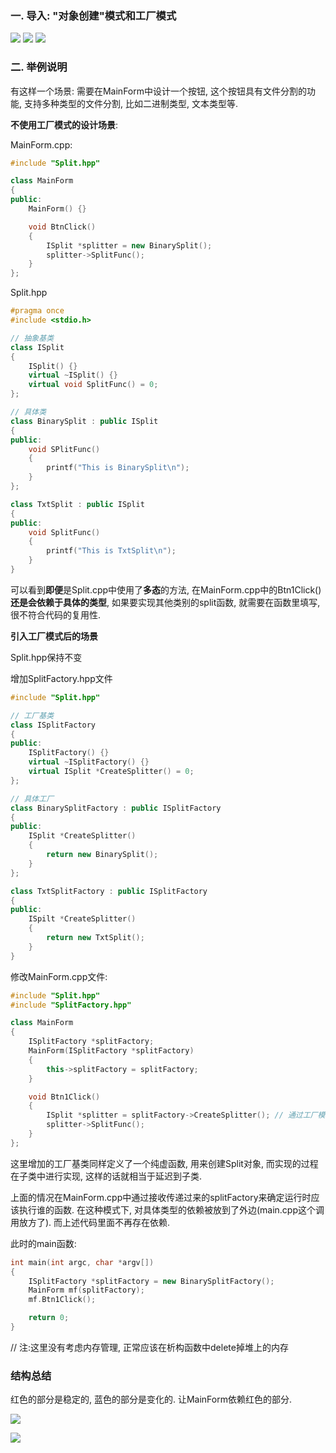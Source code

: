 ### 一. 导入: "对象创建"模式和工厂模式

![](./pic/1.png)
![](./pic/2.png)
![](./pic/3.png)

### 二. 举例说明

有这样一个场景: 需要在MainForm中设计一个按钮, 这个按钮具有文件分割的功能, 支持多种类型的文件分割, 比如二进制类型, 文本类型等.

**不使用工厂模式的设计场景**:

MainForm.cpp:

```cpp
#include "Split.hpp"

class MainForm
{
public:
    MainForm() {}

    void BtnClick()
    {
        ISplit *splitter = new BinarySplit();
        splitter->SplitFunc();
    }
};
```

Split.hpp

```cpp
#pragma once
#include <stdio.h>

// 抽象基类
class ISplit
{
    ISplit() {}
    virtual ~ISplit() {}
    virtual void SplitFunc() = 0;
};

// 具体类
class BinarySplit : public ISplit
{
public:
    void SPlitFunc()
    {
        printf("This is BinarySplit\n");
    }
};

class TxtSplit : public ISplit
{
public:
    void SplitFunc()
    {
        printf("This is TxtSplit\n");
    }
}
```

可以看到**即便**是Split.cpp中使用了**多态**的方法, 在MainForm.cpp中的Btn1Click()**还是会依赖于具体的类型**, 如果要实现其他类别的split函数, 就需要在函数里填写, 很不符合代码的复用性.

**引入工厂模式后的场景**

Split.hpp保持不变

增加SplitFactory.hpp文件

```cpp
#include "Split.hpp"

// 工厂基类
class ISplitFactory
{
public:
    ISplitFactory() {}
    virtual ~ISplitFactory() {}
    virtual ISplit *CreateSplitter() = 0;
};

// 具体工厂
class BinarySplitFactory : public ISplitFactory
{
public:
    ISplit *CreateSplitter()
    {
        return new BinarySplit();
    }
};

class TxtSplitFactory : public ISplitFactory
{
public:
    ISpilt *CreateSplitter()
    {
        return new TxtSplit();
    }
}
```

修改MainForm.cpp文件:

```cpp
#include "Split.hpp"
#include "SplitFactory.hpp"

class MainForm
{
    ISplitFactory *splitFactory;
    MainForm(ISplitFactory *splitFactory) 
    {
        this->splitFactory = splitFactory;
    }

    void Btn1Click()
    {
        ISplit *splitter = splitFactory->CreateSplitter(); // 通过工厂模式做成了"多态new"
        splitter->SplitFunc();
    }
};
```

这里增加的工厂基类同样定义了一个纯虚函数, 用来创建Split对象, 而实现的过程在子类中进行实现, 这样的话就相当于延迟到子类.

上面的情况在MainForm.cpp中通过接收传递过来的splitFactory来确定运行时应该执行谁的函数. 在这种模式下, 对具体类型的依赖被放到了外边(main.cpp这个调用放方了). 而上述代码里面不再存在依赖.

此时的main函数:

```cpp
int main(int argc, char *argv[])
{
    ISplitFactory *splitFactory = new BinarySplitFactory();
    MainForm mf(splitFactory);
    mf.Btn1Click();

    return 0;
}
```
// 注:这里没有考虑内存管理, 正常应该在析构函数中delete掉堆上的内存

### 结构总结

红色的部分是稳定的, 蓝色的部分是变化的. 让MainForm依赖红色的部分.

![](./pic/4.png)

![](./pic/5.png)




